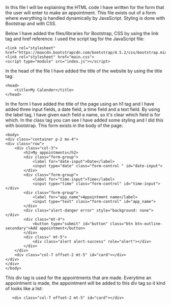 In this file I will be explaining the HTML code I have written for the form that the user will enter to make
an appointment. This file exists out of a form where everything is handled dynamically by JavaScript. Styling is done
with Bootstrap and with CSS.

Below I have added the files/libraries for Bootstrap, CSS by using the link tag and href reference. I used the script
tag for the JavaScript file:

```
<link rel="stylesheet" href="https://maxcdn.bootstrapcdn.com/bootstrap/4.5.2/css/bootstrap.min.css">
<link rel="stylesheet" href="main.css">
<script type="module" src="index.js"></script>
```

In the head of the file I have added the title of the website by using the title tag:

```
<head>
    <title>My Calender</title>
</head> 
```

In the form I have added the title of the page using an h1 tag and I have added three input fields, a date field, a
time field and a text field. By using the label tag, I have given each field a name, so it's clear which field is for
which. In the class tag you can see I have added some styling and I did this with bootstrap. This form exists in the
body
of the page:

```
<body>
<div class="container p-2 mx-4">
<div class="row">
    <div class="col-3">
        <h2>My appointments</h2>
        <div class="form-group">
            <label for="date-input">Date</label>
            <input type="date" class="form-control " id="date-input">
        </div>
        <div class="form-group">
            <label for="time-input">Time</label>
            <input type="time" class="form-control" id="time-input"></div>
        <div class="form-group">
            <label for="app_name">Appointment name</label>
            <input type="text" class="form-control" id="app_name">
        </div>
        <div class="alert-danger error" style="background: none"></div>
        <div class="mt-4">
            <button type="submit" id="button" class="btn btn-outline-secondary">Add appointment</button>
        </div>
        <div class=" mt-5">
            <div class="alert alert-success" role="alert"></div>
        </div>
    </div>
    <div class="col-7 offset-2 mt-5" id="card"></div>
</div>
</div>
</body>
```

This div tag is used for the appointments that are made. Everytime an appointment is made, the appointment will be added
to this div tag so it kind of looks like a list:

```
   <div class="col-7 offset-2 mt-5" id="card"></div>
```